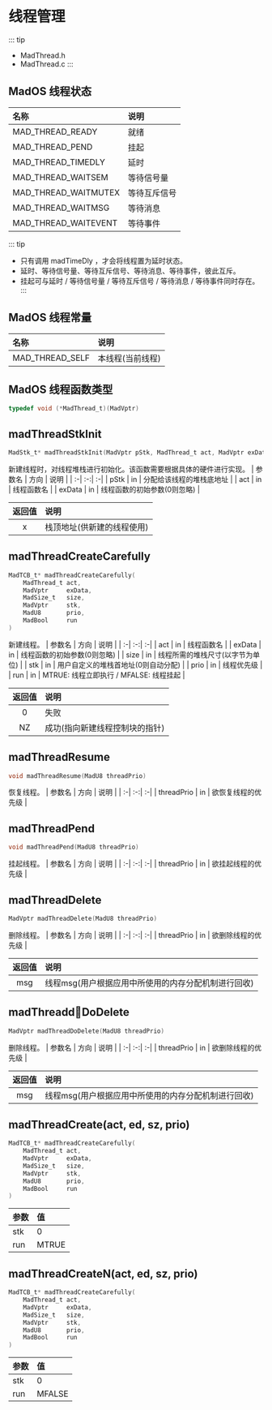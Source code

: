 # 线程管理
::: tip
- MadThread.h
- MadThread.c
:::

## MadOS 线程状态
| 名称 | 说明 |
| :-| :-|
| MAD_THREAD_READY     | 就绪 |
| MAD_THREAD_PEND      | 挂起 |
| MAD_THREAD_TIMEDLY   | 延时 |
| MAD_THREAD_WAITSEM   | 等待信号量 |
| MAD_THREAD_WAITMUTEX | 等待互斥信号 |
| MAD_THREAD_WAITMSG   | 等待消息 |
| MAD_THREAD_WAITEVENT | 等待事件 |
::: tip
- 只有调用 madTimeDly ，才会将线程置为延时状态。
- 延时、等待信号量、等待互斥信号、等待消息、等待事件，彼此互斥。
- 挂起可与延时 / 等待信号量 / 等待互斥信号 / 等待消息 / 等待事件同时存在。
:::

## MadOS 线程常量
| 名称 | 说明 |
| :-| :-|
| MAD_THREAD_SELF     | 本线程(当前线程) |

## MadOS 线程函数类型
```c
typedef void (*MadThread_t)(MadVptr)
```

## madThreadStkInit
```c
MadStk_t* madThreadStkInit(MadVptr pStk, MadThread_t act, MadVptr exData)
```
新建线程时，对线程堆栈进行初始化。该函数需要根据具体的硬件进行实现。
| 参数名 | 方向 | 说明 |
| :-| :-:| :-|
| pStk   | in | 分配给该线程的堆栈底地址 |
| act    | in | 线程函数名 |
| exData | in | 线程函数的初始参数(0则忽略) |

| 返回值 | 说明 |
| :-:| :-|
| x | 栈顶地址(供新建的线程使用) |

## madThreadCreateCarefully
```c
MadTCB_t* madThreadCreateCarefully( 
    MadThread_t act, 
    MadVptr     exData, 
    MadSize_t   size, 
    MadVptr     stk, 
    MadU8       prio,
    MadBool     run
)
```
新建线程。
| 参数名 | 方向 | 说明 |
| :-| :-:| :-|
| act    | in | 线程函数名 |
| exData | in | 线程函数的初始参数(0则忽略) |
| size   | in | 线程所需的堆栈尺寸(以字节为单位) |
| stk    | in | 用户自定义的堆栈首地址(0则自动分配) |
| prio   | in | 线程优先级 |
| run    | in | MTRUE: 线程立即执行 / MFALSE: 线程挂起 |

| 返回值 | 说明 |
| :-:| :-|
| 0  | 失败 |
| NZ | 成功(指向新建线程控制块的指针) |

## madThreadResume
```c
void madThreadResume(MadU8 threadPrio)
```
恢复线程。
| 参数名 | 方向 | 说明 |
| :-| :-:| :-|
| threadPrio | in | 欲恢复线程的优先级 |

## madThreadPend
```c
void madThreadPend(MadU8 threadPrio)
```
挂起线程。
| 参数名 | 方向 | 说明 |
| :-| :-:| :-|
| threadPrio | in | 欲挂起线程的优先级 |

## madThreadDelete
```c
MadVptr madThreadDelete(MadU8 threadPrio)
```
删除线程。
| 参数名 | 方向 | 说明 |
| :-| :-:| :-|
| threadPrio | in | 欲删除线程的优先级 |

| 返回值 | 说明 |
| :-:| :-|
| msg | 线程msg(用户根据应用中所使用的内存分配机制进行回收) |

## madThreaddDoDelete
```c
MadVptr madThreadDoDelete(MadU8 threadPrio)
```
删除线程。
| 参数名 | 方向 | 说明 |
| :-| :-:| :-|
| threadPrio | in | 欲删除线程的优先级 |

| 返回值 | 说明 |
| :-:| :-|
| msg | 线程msg(用户根据应用中所使用的内存分配机制进行回收) |

## madThreadCreate(act, ed, sz, prio)
```c
MadTCB_t* madThreadCreateCarefully( 
    MadThread_t act, 
    MadVptr     exData, 
    MadSize_t   size, 
    MadVptr     stk, 
    MadU8       prio,
    MadBool     run
)
```
| 参数 | 值 |
| :-| :-|
| stk | 0 |
| run | MTRUE |

## madThreadCreateN(act, ed, sz, prio)
```c
MadTCB_t* madThreadCreateCarefully( 
    MadThread_t act, 
    MadVptr     exData, 
    MadSize_t   size, 
    MadVptr     stk, 
    MadU8       prio,
    MadBool     run
)
```
| 参数 | 值 |
| :-| :-|
| stk | 0 |
| run | MFALSE |
